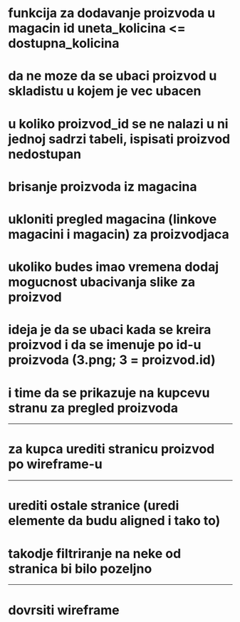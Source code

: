 # funkcija za dodavanje proizvoda u magacin id uneta_kolicina <= dostupna_kolicina
# da ne moze da se ubaci proizvod u skladistu u kojem je vec ubacen
# u koliko proizvod_id se ne nalazi u ni jednoj sadrzi tabeli, ispisati proizvod nedostupan
# brisanje proizvoda iz magacina
# ukloniti pregled magacina (linkove magacini i magacin) za proizvodjaca

# ukoliko budes imao vremena dodaj mogucnost ubacivanja slike za proizvod
# ideja je da se ubaci kada se kreira proizvod i da se imenuje po id-u proizvoda (3.png; 3 = proizvod.id)
# i time da se prikazuje na kupcevu stranu za pregled proizvoda
----------------------------------------------------------------------------------
# za kupca urediti stranicu proizvod po wireframe-u
----------------------------------------------------------------------------------
# urediti ostale stranice (uredi elemente da budu aligned i tako to)
# takodje filtriranje na neke od stranica bi bilo pozeljno
----------------------------------------------------------------------------------
# dovrsiti wireframe
